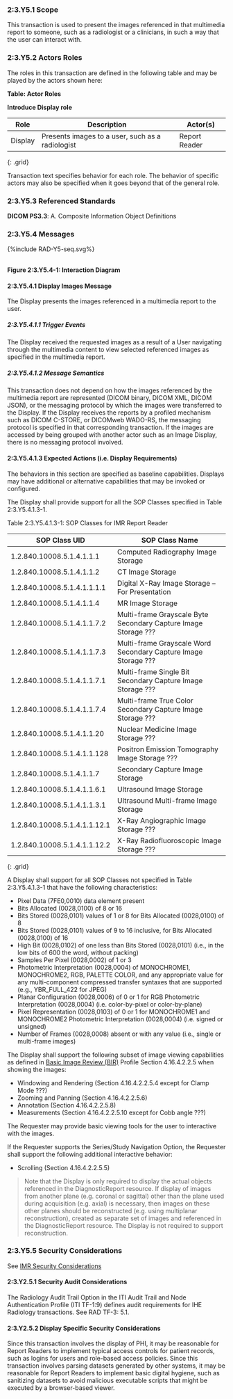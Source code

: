 ### 2:3.Y5.1 Scope

This transaction is used to present the images referenced in that multimedia report to someone, such as a radiologist or a clinicians, in such a way that the user can interact with.

### 2:3.Y5.2 Actors Roles

The roles in this transaction are defined in the following table and may be played by the actors shown here:

**Table: Actor Roles**

**Introduce Display role**

| Role      | Description                                   | Actor(s)          |
|-----------|-----------------------------------------------|-------------------|
| Display | Presents images to a user, such as a radiologist    | Report Reader |
{: .grid}

Transaction text specifies behavior for each role. The behavior of specific actors may also be specified when it goes beyond that of the general role.

### 2:3.Y5.3 Referenced Standards

**DICOM PS3.3**: A. Composite Information Object Definitions

### 2:3.Y5.4 Messages

<div>
{%include RAD-Y5-seq.svg%}
</div>
<br clear="all">

**Figure 2:3.Y5.4-1: Interaction Diagram**

#### 2:3.Y5.4.1 Display Images Message
The Display presents the images referenced in a multimedia report to the user.

##### 2:3.Y5.4.1.1 Trigger Events

The Display received the requested images as a result of a User navigating through the multimedia content to view selected referenced images as specified in the multimedia report.

##### 2:3.Y5.4.1.2 Message Semantics

This transaction does not depend on how the images referenced by the multimedia report are represented (DICOM binary, DICOM XML, DICOM JSON), or the messaging protocol by which the images were transferred to the Display. If the Display receives the reports by a profiled mechanism such as DICOM C-STORE, or DICOMweb WADO-RS, the messaging protocol is specified in that corresponding transaction. If the images are accessed by being grouped with another actor such as an Image Display, there is no messaging protocol involved.

#### 2:3.Y5.4.1.3 Expected Actions (i.e. Display Requirements)

The behaviors in this section are specified as baseline capabilities. Displays may have additional or alternative capabilities that may be invoked or configured.

The Display shall provide support for all the SOP Classes specified in Table 2:3.Y5.4.1.3-1.

Table 2:3.Y5.4.1.3-1: SOP Classes for IMR Report Reader

| SOP Class UID | SOP Class Name |
|---------------|----------------|
| 1.2.840.10008.5.1.4.1.1.1 | Computed Radiography Image Storage |
| 1.2.840.10008.5.1.4.1.1.2 | CT Image Storage |
| 1.2.840.10008.5.1.4.1.1.1.1 | Digital X-Ray Image Storage – For Presentation |
| 1.2.840.10008.5.1.4.1.1.4 | MR Image Storage |
| 1.2.840.10008.5.1.4.1.1.7.2 | Multi-frame Grayscale Byte Secondary Capture Image Storage ??? |
| 1.2.840.10008.5.1.4.1.1.7.3 | Multi-frame Grayscale Word Secondary Capture Image Storage ??? |
| 1.2.840.10008.5.1.4.1.1.7.1 | Multi-frame Single Bit Secondary Capture Image Storage ??? |
| 1.2.840.10008.5.1.4.1.1.7.4 | Multi-frame True Color Secondary Capture Image Storage ??? |
| 1.2.840.10008.5.1.4.1.1.20 | Nuclear Medicine Image Storage ??? |
| 1.2.840.10008.5.1.4.1.1.128 | Positron Emission Tomography Image Storage ??? |
| 1.2.840.10008.5.1.4.1.1.7 | Secondary Capture Image Storage |
| 1.2.840.10008.5.1.4.1.1.6.1 | Ultrasound Image Storage |
| 1.2.840.10008.5.1.4.1.1.3.1 | Ultrasound Multi-frame Image Storage |
| 1.2.840.10008.5.1.4.1.1.12.1 | X-Ray Angiographic Image Storage ??? |
| 1.2.840.10008.5.1.4.1.1.12.2 | X-Ray Radiofluoroscopic Image Storage ??? |
{: .grid}

A Display shall support for all SOP Classes not specified in Table 2:3.Y5.4.1.3-1 that have the following
characteristics:
- Pixel Data (7FE0,0010) data element present
- Bits Allocated (0028,0100) of 8 or 16
- Bits Stored (0028,0101) values of 1 or 8 for Bits Allocated (0028,0100) of 8
- Bits Stored (0028,0101) values of 9 to 16 inclusive, for Bits Allocated (0028,0100) of
16
- High Bit (0028,0102) of one less than Bits Stored (0028,0101) (i.e., in the low bits of
600 the word, without packing)
- Samples Per Pixel (0028,0002) of 1 or 3
- Photometric Interpretation (0028,0004) of MONOCHROME1, MONOCHROME2, RGB, PALETTE COLOR, and any appropriate value for any multi-component compressed transfer syntaxes that are supported (e.g., YBR_FULL_422 for JPEG)
- Planar Configuration (0028,0006) of 0 or 1 for RGB Photometric Interpretation (0028,0004) (i.e. color-by-pixel or  color-by-plane)
- Pixel Representation (0028,0103) of 0 or 1 for MONOCHROME1 and MONOCHROME2 Photometric Interpretation (0028,0004) (i.e. signed or unsigned)
- Number of Frames (0028,0008) absent or with any value (i.e., single or multi-frame images)

The Display shall support the following subset of image viewing capabilities as defined in [Basic Image Review (BIR)](https://www.ihe.net/uploadedFiles/Documents/Radiology/IHE_RAD_Suppl_BIR.pdf) Profile Section 4.16.4.2.2.5 when showing the images:
- Windowing and Rendering (Section 4.16.4.2.2.5.4 except for Clamp Mode ???)
- Zooming and Panning (Section 4.16.4.2.2.5.6)
- Annotation (Section 4.16.4.2.2.5.8)
- Measurements (Section 4.16.4.2.2.5.10 except for Cobb angle ???)

The Requester may provide basic viewing tools for the user to interactive with the images.

If the Requester supports the Series/Study Navigation Option, the Requester shall support the following additional interactive behavior:
- Scrolling (Section 4.16.4.2.2.5.5)

> Note that the Display is only required to display the actual objects referenced in the DiagnosticReport resource. If display of images from another plane (e.g. coronal or sagittal) other than the plane used during acquisition (e.g. axial) is necessary, then images on these other planes should be reconstructed (e.g. using multiplanar reconstruction), created as separate set of images and referenced in the DiagnosticReport resource. The Display is not required to support reconstruction.

### 2:3.Y5.5 Security Considerations

See [IMR Security Considerations](volume-1.html#security-considerations)

#### 2:3.Y2.5.1 Security Audit Considerations

The Radiology Audit Trail Option in the ITI Audit Trail and Node Authentication Profile (ITI TF-1:9) defines audit requirements for IHE Radiology transactions. See RAD TF-3: 5.1.

#### 2:3.Y2.5.2 Display Specific Security Considerations

Since this transaction involves the display of PHI, it may be reasonable for Report Readers to implement typical access controls for patient records, such as logins for users and role-based access policies. Since this transaction involves parsing datasets generated by other systems, it may be reasonable for Report Readers to implement basic digital hygiene, such as sanitizing datasets to avoid malicious executable scripts that might be executed by a browser-based viewer.
